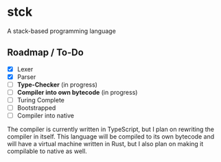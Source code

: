 # stck

A stack-based programming language

## Roadmap / To-Do

- [x] Lexer
- [x] Parser
- [ ] **Type-Checker** (in progress)
- [ ] **Compiler into own bytecode** (in progress)
- [ ] Turing Complete
- [ ] Bootstrapped
- [ ] Compiler into native

The compiler is currently written in TypeScript, but I plan on rewriting the compiler in itself.
This language will be compiled to its own bytecode and will have a virtual machine written in Rust, but I also plan on making it compilable to native as well.

